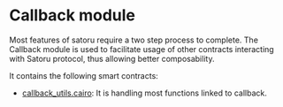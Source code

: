 # Callback module

Most features of satoru require a two step process to complete. The Callback module is used to facilitate usage of other contracts interacting with Satoru protocol, thus allowing better composability.

It contains the following smart contracts:

- [callback_utils.cairo](https://github.com/keep-starknet-strange/satoru/blob/main/src/callback/callback_utils.cairo): It is handling most functions linked to callback.